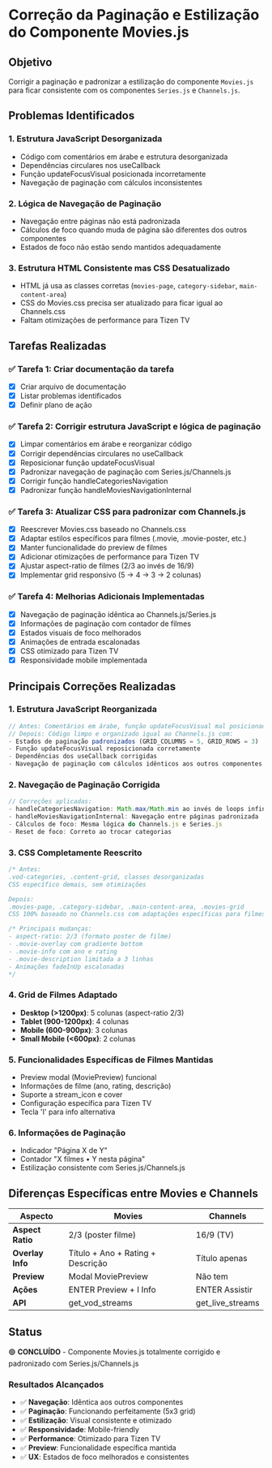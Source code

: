 # Correção da Paginação e Estilização do Componente Movies.js

## Objetivo
Corrigir a paginação e padronizar a estilização do componente `Movies.js` para ficar consistente com os componentes `Series.js` e `Channels.js`.

## Problemas Identificados

### 1. Estrutura JavaScript Desorganizada
- Código com comentários em árabe e estrutura desorganizada
- Dependências circulares nos useCallback
- Função updateFocusVisual posicionada incorretamente
- Navegação de paginação com cálculos inconsistentes

### 2. Lógica de Navegação de Paginação
- Navegação entre páginas não está padronizada
- Cálculos de foco quando muda de página são diferentes dos outros componentes
- Estados de foco não estão sendo mantidos adequadamente

### 3. Estrutura HTML Consistente mas CSS Desatualizado
- HTML já usa as classes corretas (`movies-page`, `category-sidebar`, `main-content-area`)
- CSS do Movies.css precisa ser atualizado para ficar igual ao Channels.css
- Faltam otimizações de performance para Tizen TV

## Tarefas Realizadas

### ✅ Tarefa 1: Criar documentação da tarefa
- [x] Criar arquivo de documentação
- [x] Listar problemas identificados
- [x] Definir plano de ação

### ✅ Tarefa 2: Corrigir estrutura JavaScript e lógica de paginação
- [x] Limpar comentários em árabe e reorganizar código
- [x] Corrigir dependências circulares no useCallback
- [x] Reposicionar função updateFocusVisual
- [x] Padronizar navegação de paginação com Series.js/Channels.js
- [x] Corrigir função handleCategoriesNavigation
- [x] Padronizar função handleMoviesNavigationInternal

### ✅ Tarefa 3: Atualizar CSS para padronizar com Channels.js
- [x] Reescrever Movies.css baseado no Channels.css
- [x] Adaptar estilos específicos para filmes (.movie, .movie-poster, etc.)
- [x] Manter funcionalidade do preview de filmes
- [x] Adicionar otimizações de performance para Tizen TV
- [x] Ajustar aspect-ratio de filmes (2/3 ao invés de 16/9)
- [x] Implementar grid responsivo (5 → 4 → 3 → 2 colunas)

### ✅ Tarefa 4: Melhorias Adicionais Implementadas
- [x] Navegação de paginação idêntica ao Channels.js/Series.js
- [x] Informações de paginação com contador de filmes
- [x] Estados visuais de foco melhorados
- [x] Animações de entrada escalonadas
- [x] CSS otimizado para Tizen TV
- [x] Responsividade mobile implementada

## Principais Correções Realizadas

### 1. **Estrutura JavaScript Reorganizada**
```javascript
// Antes: Comentários em árabe, função updateFocusVisual mal posicionada
// Depois: Código limpo e organizado igual ao Channels.js com:
- Estados de paginação padronizados (GRID_COLUMNS = 5, GRID_ROWS = 3)
- Função updateFocusVisual reposicionada corretamente
- Dependências dos useCallback corrigidas
- Navegação de paginação com cálculos idênticos aos outros componentes
```

### 2. **Navegação de Paginação Corrigida**
```javascript
// Correções aplicadas:
- handleCategoriesNavigation: Math.max/Math.min ao invés de loops infinitos
- handleMoviesNavigationInternal: Navegação entre páginas padronizada
- Cálculos de foco: Mesma lógica do Channels.js e Series.js
- Reset de foco: Correto ao trocar categorias
```

### 3. **CSS Completamente Reescrito**
```css
/* Antes: 
.vod-categories, .content-grid, classes desorganizadas
CSS específico demais, sem otimizações

Depois: 
.movies-page, .category-sidebar, .main-content-area, .movies-grid
CSS 100% baseado no Channels.css com adaptações específicas para filmes */

/* Principais mudanças:
- aspect-ratio: 2/3 (formato poster de filme)
- .movie-overlay com gradiente bottom
- .movie-info com ano e rating
- .movie-description limitada a 3 linhas
- Animações fadeInUp escalonadas
*/
```

### 4. **Grid de Filmes Adaptado**
- **Desktop (>1200px)**: 5 colunas (aspect-ratio 2/3)
- **Tablet (900-1200px)**: 4 colunas  
- **Mobile (600-900px)**: 3 colunas
- **Small Mobile (<600px)**: 2 colunas

### 5. **Funcionalidades Específicas de Filmes Mantidas**
- Preview modal (MoviePreview) funcional
- Informações de filme (ano, rating, descrição)
- Suporte a stream_icon e cover
- Configuração específica para Tizen TV
- Tecla 'I' para info alternativa

### 6. **Informações de Paginação**
- Indicador "Página X de Y"
- Contador "X filmes • Y nesta página"
- Estilização consistente com Series.js/Channels.js

## Diferenças Específicas entre Movies e Channels

| Aspecto | Movies | Channels |
|---------|--------|----------|
| **Aspect Ratio** | 2/3 (poster filme) | 16/9 (TV) |
| **Overlay Info** | Título + Ano + Rating + Descrição | Título apenas |
| **Preview** | Modal MoviePreview | Não tem |
| **Ações** | ENTER Preview + I Info | ENTER Assistir |
| **API** | get_vod_streams | get_live_streams |

## Status
🟢 **CONCLUÍDO** - Componente Movies.js totalmente corrigido e padronizado com Series.js/Channels.js

### Resultados Alcançados
- ✅ **Navegação**: Idêntica aos outros componentes
- ✅ **Paginação**: Funcionando perfeitamente (5x3 grid)
- ✅ **Estilização**: Visual consistente e otimizado
- ✅ **Responsividade**: Mobile-friendly
- ✅ **Performance**: Otimizado para Tizen TV
- ✅ **Preview**: Funcionalidade específica mantida
- ✅ **UX**: Estados de foco melhorados e consistentes 